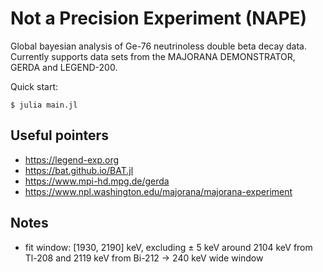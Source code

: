 # Not a Precision Experiment (NAPE)

Global bayesian analysis of Ge-76 neutrinoless double beta decay data.
Currently supports data sets from the MAJORANA DEMONSTRATOR, GERDA and
LEGEND-200.

Quick start:
```
$ julia main.jl
```

## Useful pointers

- https://legend-exp.org
- https://bat.github.io/BAT.jl
- https://www.mpi-hd.mpg.de/gerda
- https://www.npl.washington.edu/majorana/majorana-experiment

## Notes

- fit window: [1930, 2190] keV, excluding ± 5 keV around 2104 keV from Tl-208
  and 2119 keV from Bi-212 -> 240 keV wide window
